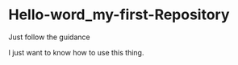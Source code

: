 # Hello-word_my-first-Repository
Just follow the guidance


I just want to know how to use this thing.
